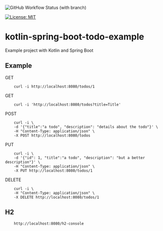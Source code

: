 ![GitHub Workflow Status (with branch)](https://img.shields.io/github/actions/workflow/status/claudioaltamura/kotlin-spring-boot-todo-example/ci.yml?branch=main)

[![License: MIT](https://img.shields.io/badge/License-MIT-yellow.svg)](https://opensource.org/licenses/MIT)

# kotlin-spring-boot-todo-example
Example project with Kotlin and Spring Boot

## Example

GET
```
    curl -i http://localhost:8080/todos/1
```

GET
```
    curl -i 'http://localhost:8080/todos?title=Title'
```

POST
```
    curl -i \
    -d '{"title":"a todo", "description": "details about the todo"}' \
    -H "Content-Type: application/json" \
    -X POST http://localhost:8080/todos
```

PUT
```
    curl -i \
    -d '{"id": 1, "title":"a todo", "description": "but a better description"}' \
    -H "Content-Type: application/json" \
    -X PUT http://localhost:8080/todos/1
```

DELETE
```
    curl -i \
    -H "Content-Type: application/json" \
    -X DELETE http://localhost:8080/todos/1
```

## H2

```
    http://localhost:8080/h2-console
```